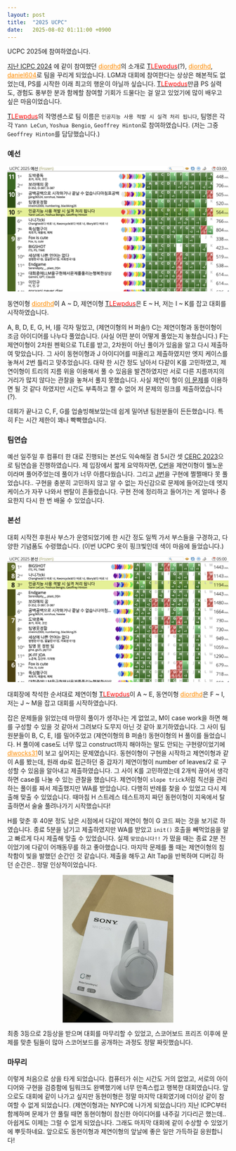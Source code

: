 ```yaml
---
layout: post
title:  "2025 UCPC"
date:   2025-08-02 01:11:00 +0900
---
```


UCPC 2025에 참여하였습니다.

[지난 ICPC 2024] 에 같이 참여했던 <a style="color:#FF8C00" href = "https://codeforces.com/profile/diordhd">diordhd</a>의 소개로 <a href="https://codeforces.com/profile/TLEwpdus"><span style="color:black">T</span><span style="color:#FF0000">LEwpdus</span></a>(?), <a style="color:#FF8C00" href = "https://codeforces.com/profile/diordhd">diordhd</a>, <a style="color:#FF8C00" href = "https://codeforces.com/profile/daniel604">daniel604</a>로 팀을 꾸리게 되었습니다. LGM과 대회에 참여한다는 상상은 해본적도 없었는데, PS를 시작한 이래 최고의 행운이 아닐까 싶습니다. <a href="https://codeforces.com/profile/TLEwpdus"><span style="color:black">T</span><span style="color:#FF0000">LEwpdus</span></a>만큼 PS 실력도, 경험도 풍부한 분과 함께할 참여할 기회가 드물다는 걸 알고 있었기에 많이 배우고 싶은 마음이었습니다.

<a href="https://codeforces.com/profile/TLEwpdus"><span style="color:black">T</span><span style="color:#FF0000">LEwpdus</span></a>의 작명센스로 팀 이름은 `인공지능 사용 적발 시 실격 처리 됩니다`, 팀명은 각각 `Yann LeCun`, `Yoshua Bengio`, `Geoffrey Hinton`로 참여하였습니다. (저는 그중 `Geoffrey Hinton`를 담당했습니다.)

### 예선
![scoreboard1](https://raw.githubusercontent.com/danielhO9/danielhO9.github.io/refs/heads/main/assets/images/2025_ucpc_scoreboard1.png)

동연이형 <a style="color:#FF8C00" href = "https://codeforces.com/profile/diordhd">diordhd</a>이 A ~ D, 제연이형 <a href="https://codeforces.com/profile/TLEwpdus"><span style="color:black">T</span><span style="color:#FF0000">LEwpdus</span></a>은 E ~ H, 저는 I ~ K를 잡고 대회를 시작하였습니다.

A, B, D, E, G, H, I를 각자 밀었고, (제연이형의 H 퍼솔!) C는 제연이형과 동현이형이 조금 아이디어를 나누다 풀었습니다. (사실 어떤 분이 어떻게 풀었는지 놓쳤습니다.) F는 제연이형이 2차원 펜윅으로 TLE를 받고, 2차원이 아닌 풀이가 있음을 알고 다시 제출하여 맞았습니다. 그 사이 동현이형과 J 아이디어를 떠올리고 제출하였지만 엣지 케이스를 놓쳐서 2번 틀리고 맞추었습니다. 대략 한 시간 정도 남아서 다같이 K를 고민하였고, 제연이형이 트리의 지름 위을 이용해서 풀 수 있음을 발견하였지만 서로 다른 지름까지의 거리가 많지 않다는 관찰을 놓쳐서 풀지 못했습니다. 사실 제연이 형이 [이 문제]를 이용하면 될 것 같다 하였지만 시간도 부족하고 짤 수 없어 저 문제의 링크를 제출하였습니다(?).

대회가 끝나고 C, F, G를 업솔빙해보았는데 쉽게 밀어낸 팀원분들이 든든했습니다. 특히 F는 시간 제한이 꽤나 빡빡했습니다.

### 팀연습
예선 일주일 후 컴퓨터 한 대로 진행되는 본선도 익숙해질 겸 5시간 셋 [CERC 2023]으로 팀연습을 진행하였습니다. 제 입장에서 짧게 요약하자면, [C번]을 제연이형이 웰노운이라며 풀어주었는데 풀이가 너무 아름다웠습니다. 그리고 [J번]을 구현에 쩔쩔매다 못 풀었습니다.. 구현을 충분히 고민하지 않고 알 수 없는 자신감으로 문제에 들어갔는데 엣지 케이스가 자꾸 나와서 멘탈이 흔들렸습니다. 구현 전에 정리하고 들어가는 게 얼마나 중요한지 다시 한 번 배울 수 있었습니다.


### 본선
대회 시작전 후원사 부스가 운영되었기에 한 시간 정도 일찍 가서 부스들을 구경하고, 다양한 기념품도 수령했습니다. (이번 UCPC 옷이 핑크빛인데 색이 마음에 들었습니다.)

![scoreboard2](https://raw.githubusercontent.com/danielhO9/danielhO9.github.io/refs/heads/main/assets/images/2025_ucpc_scoreboard2.png)

대회장에 착석한 순서대로 제연이형 <a href="https://codeforces.com/profile/TLEwpdus"><span style="color:black">T</span><span style="color:#FF0000">LEwpdus</span></a>이 A ~ E, 동연이형 <a style="color:#FF8C00" href = "https://codeforces.com/profile/diordhd">diordhd</a>은 F ~ I, 저는 J ~ M을 잡고 대회를 시작하였습니다.

잡은 문제들을 읽었는데 마땅히 풀이가 생각나는 게 없었고, M이 case work을 하면 해를 구성할 수 있을 것 같아서 그려보다 도무지 아닌 것 같아 포기하였습니다. 그 사이 팀원분들이 B, C, E, I를 밀어주었고 (제연이형의 B 퍼솔!) 동현이형의 H 풀이를 들었습니다. H 풀이에 case도 너무 많고 construct까지 해야하는 말도 안되는 구현량이었기에 <a style="color:#FF8C00" href = "https://codeforces.com/profile/dlwocks31">dlwocks31</a>이 보고 싶어지는 문제였습니다. 동현이형이 구현을 시작하고 제연이형과 같이 A를 봤는데, 원래 dp로 접근하던 중 갑자기 제연이형이 $\text{number of leaves}/{2}$ 로 구성할 수 있음을 알아내고 제출하였습니다. 그 사이 K를 고민하였는데 2개씩 끊어서 생각하면 case를 나눌 수 있는 관찰을 했습니다. 제연이형이 `slope trick`처럼 직선을 관리하는 풀이를 짜서 제출했지만 WA를 받았습니다. 다행히 반례를 찾을 수 있었고 다시 제출해 맞출 수 있었습니다. 때마침 H 스트레스 테스트까지 짜던 동현이형이 지옥에서 탈출하면서 술술 풀려나가기 시작했습니다!

H를 맞춘 후 40분 정도 남은 시점에서 다같이 제연이 형이 G 코드 짜는 것을 보기로 하였습니다. 종료 5분을 남기고 제출하였지만 WA를 받았고 `init()` 호출을 빼먹었음을 알고 빠르게 다시 제출해 맞출 수 있었습니다. 실제 `맞았습니다!!` 가 떴을 때는 종료 2분 전이었기에 다같이 어깨동무를 하고 좋아했습니다. 마지막 문제를 풀 때는 제연이형의 침착함이 빛을 발했던 순간인 것 같습니다. 제출을 해두고 Alt Tap을 반복하며 디버깅 하던 순간은.. 정말 인상적이었습니다.

<img src="https://raw.githubusercontent.com/danielhO9/danielhO9.github.io/refs/heads/main/assets/images/ucpc_gift.jpeg" width="50%" style="display: block; margin: auto;">


최종 3등으로 2등상을 받으며 대회를 마무리할 수 있었고, 스코어보드 프리즈 이후에 문제를 맞춘 팀들이 많아 스코어보드를 공개하는 과정도 정말 짜릿했습니다.

### 마무리
이렇게 처음으로 상을 타게 되었습니다. 컴퓨터가 쉬는 시간도 거의 없었고, 서로의 아이디어와 구현을 검증함에 팀워크도 완벽했기에 너무 만족스럽고 행복한 대회였습니다. 앞으로도 대회에 같이 나가고 싶지만 동현이형은 정말 마지막 대회였기에 더이상 같이 참여할 수 없게 되었습니다. (제연이형과는 NYPC에 나가게 되었습니다!) 지난 ICPC부터 함께하며 문제가 안 풀릴 때면 동현이형이 참신한 아이디어를 내주길 기다리곤 했는데.. 아쉽게도 이제는 그럴 수 없게 되었습니다. 그래도 마지막 대회에 같이 수상할 수 있었기에 뿌듯하네요. 앞으로도 동현이형과 제연이형의 앞날에 좋은 일만 가득하길 응원합니다!

[지난 ICPC 2024]: https://danielho9.github.io/2025/01/08/ICPC.html
[이 문제]: https://www.acmicpc.net/problem/17461
[CERC 2023]: https://codeforces.com/gym/104871/standings/participant/215186342#p215186342
[C번]: https://www.acmicpc.net/problem/30947
[J번]: https://www.acmicpc.net/problem/30954